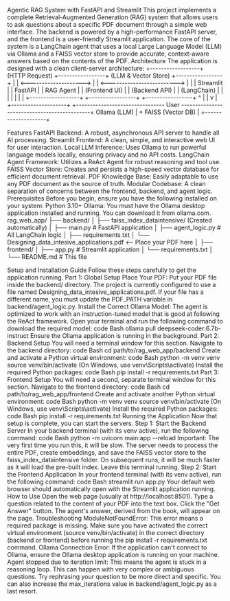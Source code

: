 Agentic RAG System with FastAPI and Streamlit
This project implements a complete Retrieval-Augmented Generation (RAG) system that allows users to ask questions about a specific PDF document through a simple web interface. The backend is powered by a high-performance FastAPI server, and the frontend is a user-friendly Streamlit application.
The core of the system is a LangChain agent that uses a local Large Language Model (LLM) via Ollama and a FAISS vector store to provide accurate, context-aware answers based on the contents of the PDF.
Architecture
The application is designed with a clean client-server architecture:
+------------------+      (HTTP Request)      +-----------------+      (LLM & Vector Store)      +-----------------+
|                  |  <-------------------->  |                 |  <------------------------->  |                 |
| Streamlit        |                          | FastAPI         |                               | RAG Agent       |
| (Frontend UI)    |                          | (Backend API)   |                               | (LangChain)     |
|                  |                          |                 |                               |                 |
+------------------+                          +-----------------+                               +-----------------+
        ^                                                                                               |
        |                                                                                               v
        |                                                                                    +--------------------+
        +-------------------------------- User ---------------------------------------------+ Ollama (LLM)       |
                                                                                             + FAISS (Vector DB)  |
                                                                                             +--------------------+

Features
FastAPI Backend: A robust, asynchronous API server to handle all AI processing.
Streamlit Frontend: A clean, simple, and interactive web UI for user interaction.
Local LLM Inference: Uses Ollama to run powerful language models locally, ensuring privacy and no API costs.
LangChain Agent Framework: Utilizes a ReAct Agent for robust reasoning and tool use.
FAISS Vector Store: Creates and persists a high-speed vector database for efficient document retrieval.
PDF Knowledge Base: Easily adaptable to use any PDF document as the source of truth.
Modular Codebase: A clean separation of concerns between the frontend, backend, and agent logic.
Prerequisites
Before you begin, ensure you have the following installed on your system:
Python 3.10+
Ollama: You must have the Ollama desktop application installed and running. You can download it from ollama.com.
rag_web_app/
├── backend/
│   ├── faiss_index_dataintensive/  (Created automatically)
│   ├── main.py                     # FastAPI application
│   ├── agent_logic.py              # All LangChain logic
│   ├── requirements.txt
│   └── Designing_data_intesive_applications.pdf  <-- Place your PDF here
│
├── frontend/
│   ├── app.py                      # Streamlit application
│   └── requirements.txt
│
└── README.md                       # This file

Setup and Installation Guide
Follow these steps carefully to get the application running.
Part 1: Global Setup
Place Your PDF:
Put your PDF file inside the backend/ directory.
The project is currently configured to use a file named Designing_data_intesive_applications.pdf. If your file has a different name, you must update the PDF_PATH variable in backend/agent_logic.py.
Install the Correct Ollama Model:
The agent is optimized to work with an instruction-tuned model that is good at following the ReAct framework.
Open your terminal and run the following command to download the required model:
code
Bash
ollama pull deepseek-coder:6.7b-instruct
Ensure the Ollama application is running in the background.
Part 2: Backend Setup
You will need a terminal window for this section.
Navigate to the backend directory:
code
Bash
cd path/to/rag_web_app/backend
Create and activate a Python virtual environment:
code
Bash
python -m venv venv
source venv/bin/activate
(On Windows, use venv\Scripts\activate)
Install the required Python packages:
code
Bash
pip install -r requirements.txt
Part 3: Frontend Setup
You will need a second, separate terminal window for this section.
Navigate to the frontend directory:
code
Bash
cd path/to/rag_web_app/frontend
Create and activate another Python virtual environment:
code
Bash
python -m venv venv
source venv/bin/activate
(On Windows, use venv\Scripts\activate)
Install the required Python packages:
code
Bash
pip install -r requirements.txt
Running the Application
Now that setup is complete, you can start the servers.
Step 1: Start the Backend Server
In your backend terminal (with its venv active), run the following command:
code
Bash
python -m uvicorn main:app --reload
Important: The very first time you run this, it will be slow. The server needs to process the entire PDF, create embeddings, and save the FAISS vector store to the faiss_index_dataintensive folder.
On subsequent runs, it will be much faster as it will load the pre-built index.
Leave this terminal running.
Step 2: Start the Frontend Application
In your frontend terminal (with its venv active), run the following command:
code
Bash
streamlit run app.py
Your default web browser should automatically open with the Streamlit application running.
How to Use
Open the web page (usually at http://localhost:8501).
Type a question related to the content of your PDF into the text box.
Click the "Get Answer" button.
The agent's answer, derived from the book, will appear on the page.
Troubleshooting
ModuleNotFoundError: This error means a required package is missing. Make sure you have activated the correct virtual environment (source venv/bin/activate) in the correct directory (backend or frontend) before running the pip install -r requirements.txt command.
Ollama Connection Error: If the application can't connect to Ollama, ensure the Ollama desktop application is running on your machine.
Agent stopped due to iteration limit: This means the agent is stuck in a reasoning loop. This can happen with very complex or ambiguous questions. Try rephrasing your question to be more direct and specific. You can also increase the max_iterations value in backend/agent_logic.py as a last resort.